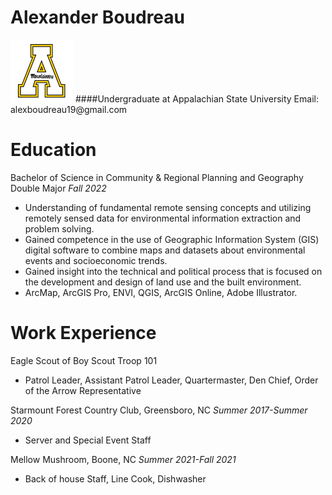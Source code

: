 Alexander Boudreau
=
<img src="appstate-200x200.png" width="100"/>
####Undergraduate at Appalachian State University
Email: alexboudreau19@gmail.com

Education
=
Bachelor of Science in Community & Regional Planning and Geography Double Major                     *Fall 2022*
- Understanding of fundamental remote sensing concepts and utilizing remotely sensed data
for environmental information extraction and problem solving.
- Gained competence in the use of Geographic Information System (GIS) digital software to combine maps and datasets about environmental events and socioeconomic trends.
- Gained insight into the technical and political process that is focused on the development and
design of land use and the built environment.
- ArcMap, ArcGIS Pro, ENVI, QGIS, ArcGIS Online, Adobe Illustrator.

Work Experience
=
Eagle Scout of Boy Scout Troop 101
- Patrol Leader, Assistant Patrol Leader, Quartermaster, Den Chief, Order of the Arrow Representative

Starmount Forest Country Club, Greensboro, NC *Summer 2017-Summer 2020*
- Server and Special Event Staff

Mellow Mushroom, Boone, NC *Summer 2021-Fall 2021*
- Back of house Staff, Line Cook, Dishwasher
